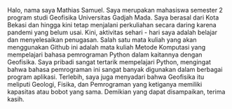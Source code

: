Halo, nama saya Mathias Samuel. Saya merupakan mahasiswa semester 2 program studi Geofisika Universitas Gadjah Mada. Saya berasal dari Kota Bekasi dan hingga kini tetap menjalani perkuliahan secara daring karena pandemi yang belum usai. Kini, aktivitas sehari - hari saya adalah belajar dan menyelesaikan penugasan. Salah satu mata kuliah yang akan menggunakan Github ini adalah mata kuliah Metode Komputasi yang mempelajari bahasa pemrograman Python dalam kaitannya dengan Geofisika. Saya pribadi sangat tertarik mempelajari Python, mengingat bahwa bahasa pemrograman ini sangat banyak digunakan dalam berbagai program aplikasi. Terlebih, saya juga menyadari bahwa Geofisika itu meliputi Geologi, Fisika, dan Pemrograman yang ketiganya memiliki kapasitas atau bobot yang sama. Demikian yang dapat disampaikan, terima kasih.

<!---
mathiasamuel/mathiasamuel is a ✨ special ✨ repository because its `README.md` (this file) appears on your GitHub profile.
You can click the Preview link to take a look at your changes.
--->
